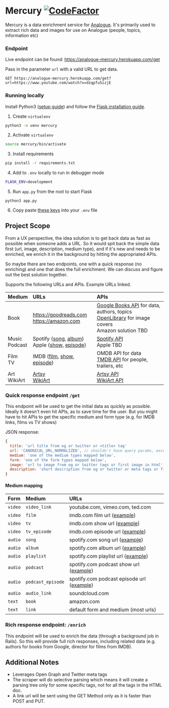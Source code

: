 #  Mercury [![CodeFactor](https://www.codefactor.io/repository/github/analogue-app/mercury/badge)](https://www.codefactor.io/repository/github/analogue-app/mercury)

Mercury is a data enrichment service for [Analogue](https://analogue.app). It's primarily used to extract rich data and images for use on Analogue (people, topics, information etc)

### Endpoint
Live endpoint can be found: https://analogue-mercury.herokuapp.com/get

Pass in the parameter `url` with a valid URL to get data.

```
GET https://analogue-mercury.herokuapp.com/get?url=https://www.youtube.com/watch?v=dzqpfu5izjE
```

### Running locally

Install Python3 ([setup guide](https://docs.python-guide.org/starting/install3/osx/)) and follow the [Flask installation guide](https://flask.palletsprojects.com/en/1.1.x/installation/).

1) Create `virtualenv`
```bash
python3 -m venv mercury
```

2) Activate `virtualenv`
```bash
source mercury/bin/activate
```

3) Install requirements
```bash
pip install -r requirements.txt
```

4) Add to `.env` locally to run in debugger mode
```bash
FLASK_ENV=development
```

5) Run `app.py` from the root to start Flask
```
python3 app.py
```

6) Copy paste [these keys](https://www.notion.so/Mercury-API-keys-2bcae4d6433d477d8c5cb89f732afcfe) into your `.env` file


## Project Scope
From a UX perspective, the idea solution is to get back data as fast as possible when someone adds a URL. So it would spit back the simple data first (url, image, description, medium type), and if it's new and needs to be enriched, we enrich it in the background by hitting the appropriated APIs.

So maybe there are two endpoints, one with a quick response (no enriching) and one that does the full enrichment. We can discuss and figure out the best solution together.

Supports the following URLs and APIs. Example URLs linked.

| Medium | URLs | APIs |
| :-- | :-- | :-- |
| Book | https://goodreads.com <br> https://amazon.com | [Google Books API](https://developers.google.com/books) for data, authors, topics<br>[OpenLibrary](https://openlibrary.org/developers/api) for image covers<br>Amazon solution TBD |
| Music<br>Podcast | Spotify ([song](https://open.spotify.com/track/7sd72KZS8D59g5NmhxyHpJ), [album](https://open.spotify.com/album/2xkZV2Hl1Omi8rk2D7t5lN)) <br>Apple ([show](https://podcasts.apple.com/us/podcast/the-tim-ferriss-show/id863897795), [episode](https://podcasts.apple.com/us/podcast/429-nick-kokonas-on-resurrecting-restaurants-skin-in/id863897795)) | [Spotify API](https://developer.spotify.com/documentation/web-api/)<br>Apple TBD |
| Film<br>TV | IMDB ([film](https://www.imdb.com/title/tt0051808/), [show](https://www.imdb.com/title/tt0475784/), [episode](https://www.imdb.com/title/tt4227538/)) | OMDB API for data<br>[TMDB API](https://www.themoviedb.org/documentation/api) for people, trailers, etc |
| Art<br>WikiArt | [Artsy](https://www.artsy.net/artwork/evan-nesbit-lemon-drift)<br>[WikiArt](https://www.wikiart.org/en/caravaggio/calling-of-saint-matthew) | [Artsy API](https://developers.artsy.net/v2/)<br>[WikiArt API](https://docs.google.com/document/d/1T926unU7mx9Blmx3c8UE0UQTnO3MrDbXTGYVerVQFDU/edit) |

### Quick response endpoint `/get`
This endpoint will be used to get the initial data as quickly as possible. Ideally it doesn't even hit APIs, as to save time for the user. But you might have to hit APIs to get the specific medium and form type (e.g. for IMDB links, films vs TV shows)

JSON response:
```javascript
{
  title: 'url title from og or twitter or <title> tag'
  url: 'CANONICAL_URL_NORMALIZED', // shouldn't have query params, except for youtube (e.g. ?v=afdsafxxx)
  medium: 'one of the medium types mapped below',
  form: 'one of the form types mapped below',
  image: 'url to image from og or twitter tags or first image in html',
  description: 'short description from og or twitter or meta tags or first paragraph of html'
}
```

#### Medium mapping
| Form | Medium | URLs |
| :-- | :-- | :-- |
| `video` | `video_link` | youtube.com, vimeo.com, ted.com |
| `video` | `film` | imdb.com film url ([example](https://www.imdb.com/title/tt6751668/))
| `video` | `tv` | imdb.com show url ([example](https://www.imdb.com/title/tt0475784/))
| `video` | `tv_episode` | imdb.com episode url ([example](https://www.imdb.com/title/tt4227538/))
| `audio` | `song` | spotify.com song url ([example](https://open.spotify.com/track/1O6Nh2WvqKtH0uIkUuHTP3)) |
| `audio` | `album` | spotify.com album url ([example](https://open.spotify.com/album/58GlwqGojobPco2fTlpRB0)) |
| `audio` | `playlist` | spotify.com playlist url ([example](https://open.spotify.com/playlist/37i9dQZF1E8JIR7JqWUbRk)) |
| `audio` | `podcast` | spotify.com podcast show url ([example](https://open.spotify.com/show/4M55t5J54fENnEK2A8mzTB)) |
| `audio` | `podcast_episode` | spotify.com podcast episode url ([example](https://open.spotify.com/episode/2tuoVpTiiSKG0ybEwKdsum)) |
| `audio` | `audio_link` | soundcloud.com |
| `text` | `book` | amazon.com |
| `text` | `link` | default form and medium (most urls) |

### Rich response endpoint: `/enrich`
This endpoint will be used to enrich the data (through a background job in Rails). So this will provide full rich responses, including related data (e.g. authors for books from Google, director for films from IMDB).


## Additional Notes

- Leverages Open Graph and Twitter meta tags
- The scraper will do selective parsing which means it will create a parsing tree only for some specific tags, not for all the tags in the HTML doc.
- A link url will be sent using the GET Method only as it is faster than POST and PUT.
